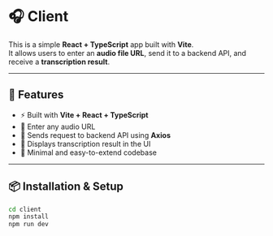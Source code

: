 # 🎧 Client

This is a simple **React + TypeScript** app built with **Vite**.  
It allows users to enter an **audio file URL**, send it to a backend API, and receive a **transcription result**.

---

## 🚀 Features

- ⚡ Built with **Vite + React + TypeScript**
- 📝 Enter any audio URL
- 🔗 Sends request to backend API using **Axios**
- 📜 Displays transcription result in the UI
- 🎨 Minimal and easy-to-extend codebase

---

## 📦 Installation & Setup

```bash
cd client
npm install
npm run dev
```
